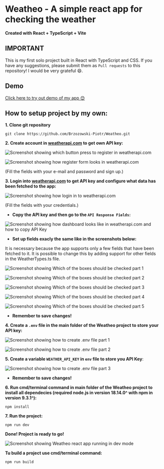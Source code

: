 # Weatheo - A simple react app for checking the weather

**Created with React + TypeScript + Vite**

## IMPORTANT

This is my first solo project built in React with TypeScript and CSS. If you have any suggestions, please submit them as `Pull requests` to this repository! I would be very grateful 😄.

## Demo

[Click here to try out demo of my app 😊](https://jocular-khapse-e08177.netlify.app/)

## How to setup project by my own:

**1. Clone git repository**

```
git clone https://github.com/Brzozowski-Piotr/Weatheo.git
```

**2. Create account in [weatherapi.com](https://www.weatherapi.com/) to get own API key:**

![Screenshot showing which button press to register in weatherapi.com](https://i.ibb.co/fGd62W9/1.png)

![Screenshot showing how register form looks in weatherapi.com](https://i.ibb.co/Y07FPkq/2.png)

(Fill the fields with your e-mail and password and sign up.)

**3. Login into [weatherapi.com](https://www.weatherapi.com/) to get API key and configure what data has been fetched to the app:**

![Screenshot showing how login in to weatherapi.com](https://i.ibb.co/NV6VtYT/3.png)

(Fill the fields with your credentials.)

- **Copy the API key and then go to the `API Response Fields`:**

![Screenshot showing how dashboard looks like in weatherapi.com and how to copy API Key](https://i.ibb.co/XLjY28g/4.png)

- **Set up fields exacly the same like in the screenshots below:**

It is necessary because the app supports only a few fields that have been fetched to it. It is possible to change this by adding support for other fields in the WeatherTypes.ts file.

![Screenshot showing Which of the boxes should be checked part 1](https://i.ibb.co/cb9bnrc/5.png)

![Screenshot showing Which of the boxes should be checked part 2](https://i.ibb.co/JqS407V/6.png)

![Screenshot showing Which of the boxes should be checked part 3](https://i.ibb.co/KxskKsB/7.png)

![Screenshot showing Which of the boxes should be checked part 4](https://i.ibb.co/27yhpYD/8.png)

![Screenshot showing Which of the boxes should be checked part 5](https://i.ibb.co/K0VH2q9/9.png)

- **Remember to save changes!**

**4. Create a `.env` file in the main folder of the Weatheo project to store your API key:**

![Screenshot showing how to create .env file part 1](https://i.ibb.co/BgskHX9/10.png)

![Screenshot showing how to create .env file part 2](https://i.ibb.co/XxXvMs9/11.png)

**5. Create a variable `WEATHER_API_KEY` in `env` file to store you API Key**:

![Screenshot showing how to create .env file part 3](https://i.ibb.co/M6vHzpY/12.png)

- **Remember to save changes!**

**6. Run cmd/terminal command in main folder of the Weatheo project to install all dependecies (required node.js in version 18.14.0^ with npm in version 9.3.1^):**

```
npm install
```

**7. Run the project:**

```
npm run dev
```

**Done! Project is ready to go!**

![Screenshot showing Weatheo react app running in dev mode](https://i.ibb.co/8PBr5Fr/13.png)

**Tu build a project use cmd/terminal command:**

```
npm run build
```
